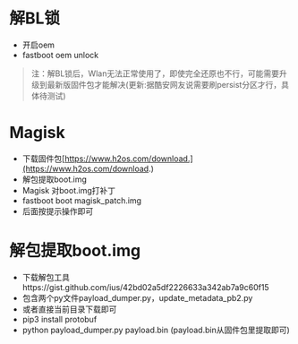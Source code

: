 # 解BL锁
- 开启oem
- fastboot oem unlock
> 注：解BL锁后，Wlan无法正常使用了，即使完全还原也不行，可能需要升级到最新版固件包才能解决(更新:据酷安网友说需要刷persist分区才行，具体待测试)
# Magisk
- 下载固件包[https://www.h2os.com/download.](https://www.h2os.com/download.)
- 解包提取boot.img
- Magisk 对boot.img打补丁
- fastboot boot magisk_patch.img
- 后面按提示操作即可
# 解包提取boot.img
- 下载解包工具https://gist.github.com/ius/42bd02a5df2226633a342ab7a9c60f15
- 包含两个py文件payload_dumper.py，update_metadata_pb2.py
- 或者直接当前目录下载即可
- pip3 install protobuf
- python payload_dumper.py payload.bin (payload.bin从固件包里提取即可)
